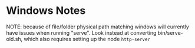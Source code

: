 # Windows Notes

NOTE: because of file/folder physical path matching windows will
currently have issues when running "serve". Look instead at converting
bin/serve-old.sh, which also requires setting up the node `http-server`
